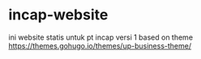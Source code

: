 # incap-website

ini website statis untuk pt incap versi 1 based on theme https://themes.gohugo.io/themes/up-business-theme/ </br>
